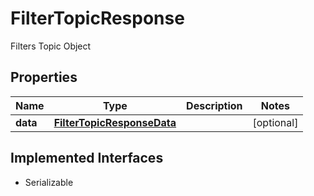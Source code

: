 

# FilterTopicResponse

Filters Topic Object

## Properties

Name | Type | Description | Notes
------------ | ------------- | ------------- | -------------
**data** | [**FilterTopicResponseData**](FilterTopicResponseData.md) |  |  [optional]


## Implemented Interfaces

* Serializable



